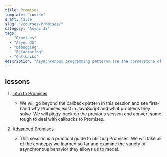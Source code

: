 ```yaml
---
title: Promises
template: "course"
draft: false
slug: "/courses/Promises/"
category: "Async JS"
tags:
  - "Promises"
  - "Async JS"
  - "Debugging"
  - "Refactoring"
  - "Callbacks"
description: "Asynchronous programming patterns are the cornerstone of Frontend. All of the interactive interfaces we build on the web would not be possible without the asynchronous features of JavaScript. This course will teach you the crucial nuance when utilizing these patterns and will heavily focus on Promises" 
---
```


## lessons
1.  [Intro to Promises](intro-to-promises)

    -   We will go beyond the callback pattern in this session and see
        first-hand why Promises exist in JavaScript and what problems they
        solve. We will piggy-back on the previous session and convert some tough
        to deal with callbacks to Promises.

2.  [Advanced Promises](advanced-promises)

    -   This session is a practical guide to utilizing Promises. We will take all
        of the concepts we learned so far and examine the variety of
        asynchronous behavior they allows us to model.
